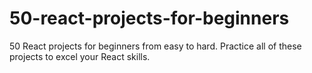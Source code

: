 # 50-react-projects-for-beginners
50 React projects for beginners from easy to hard. Practice all of these projects to excel your React skills. 
